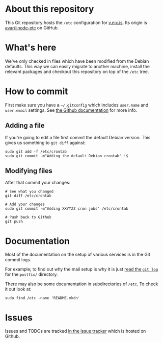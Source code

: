 # About this repository

This Git repository hosts the `/etc` configuration for
[v.nix.is](http://v.nix.is). Its origin is
[avar/linode-etc](http://github.com/avar/linode-etc) on GitHub.

# What's here

We've only checked in files which have been modified from the Debian
defaults. This way we can easily migrate to another machine, install
the relevant packages and checkout this repository on top of the
`/etc` tree.

# How to commit

First make sure you have a `~/.gitconfig` which includes `user.name`
and `user.email` settings. See [the Github
documentation](http://help.github.com/git-email-settings/) for more
info.

## Adding a file

If you're going to edit a file first commit the default Debian
version. This gives us something to `git diff` against:

    sudo git add -f /etc/crontab
    sudo git commit -m"Adding the default Debian crontab" !$

## Modifying files

After that commit your changes:

    # See what you changed
    git diff /etc/crontab

    # Add your changes
    sudo git commit -m"Adding XXYYZZ cron jobs" /etc/crontab

    # Push back to Github
    git push

# Documentation

Most of the documentation on the setup of various services is in the
Git commit logs.

For example; to find out why the mail setup is why it is just [read
the `git
log`](http://github.com/avar/linode-etc/commits/master/postfix) for
the `postfix/` directory.

There may also be some documentation in subdirectories of `/etc`. To
check it out look at:

    sudo find /etc -name 'README.mkdn'  

# Issues

Issues and TODOs are tracked [in the issue
tracker](http://github.com/avar/linode-etc/issues) which is hosted on
Github.
